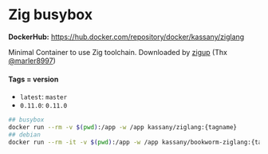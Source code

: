 # Zig busybox

**DockerHub:** https://hub.docker.com/repository/docker/kassany/ziglang

Minimal Container to use Zig toolchain. Downloaded by [zigup](https://github.com/marler8997/zigup) (Thx [@marler8997](https://github.com/marler8997))

#### Tags = version

- `latest`: `master`
- `0.11.0`: `0.11.0`

```bash
## busybox
docker run --rm -v $(pwd):/app -w /app kassany/ziglang:{tagname}
## debian
docker run --rm -it -v $(pwd):/app -w /app kassany/bookworm-ziglang:{tagname} bash
```
